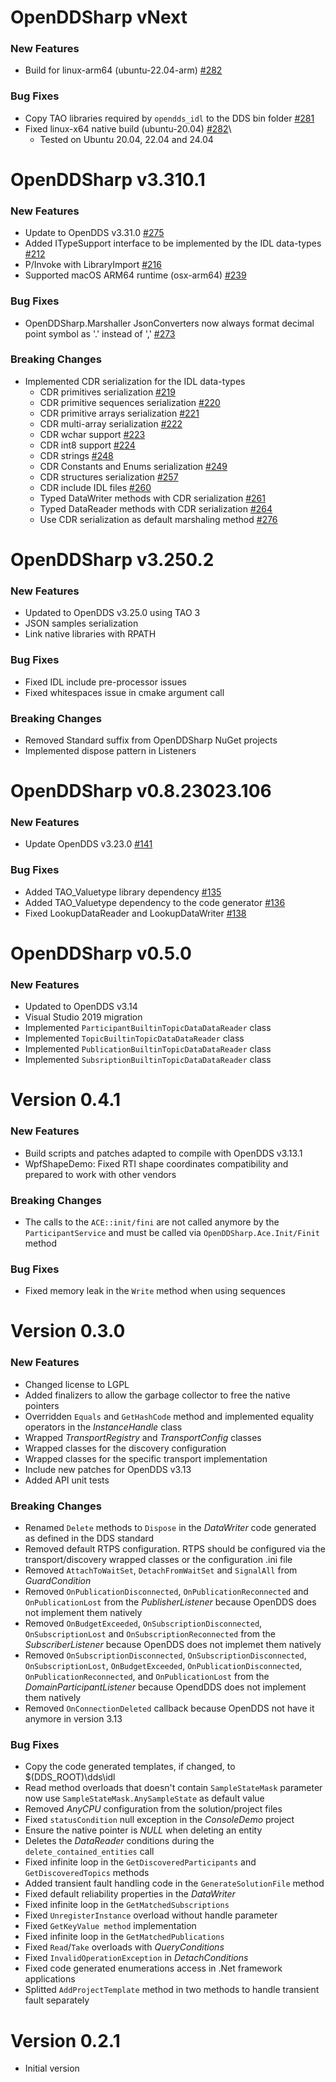 # OpenDDSharp vNext

### New Features

- Build for linux-arm64 (ubuntu-22.04-arm) [#282](https://github.com/jmmorato/openddsharp/pull/282)

### Bug Fixes

- Copy TAO libraries required by `opendds_idl` to the DDS bin folder [#281](https://github.com/jmmorato/openddsharp/pull/281)
- Fixed linux-x64 native build (ubuntu-20.04) [#282](https://github.com/jmmorato/openddsharp/pull/282)\
  - Tested on Ubuntu 20.04, 22.04 and 24.04

# OpenDDSharp v3.310.1

### New Features

- Update to OpenDDS v3.31.0 [#275](https://github.com/jmmorato/openddsharp/pull/275)
- Added ITypeSupport interface to be implemented by the IDL data-types [#212](https://github.com/jmmorato/openddsharp/pull/212)
- P/Invoke with LibraryImport [#216](https://github.com/jmmorato/openddsharp/pull/216)
- Supported macOS ARM64 runtime (osx-arm64) [#239](https://github.com/jmmorato/openddsharp/pull/239)

### Bug Fixes

- OpenDDSharp.Marshaller JsonConverters now always format decimal point symbol as '.' instead of ',' [#273](https://github.com/jmmorato/openddsharp/pull/273)

### Breaking Changes

- Implemented CDR serialization for the IDL data-types
  - CDR primitives serialization [#219](https://github.com/jmmorato/openddsharp/pull/219)
  - CDR primitive sequences serialization [#220](https://github.com/jmmorato/openddsharp/pull/220)
  - CDR primitive arrays serialization [#221](https://github.com/jmmorato/openddsharp/pull/221)
  - CDR multi-array serialization [#222](https://github.com/jmmorato/openddsharp/pull/222)
  - CDR wchar support [#223](https://github.com/jmmorato/openddsharp/pull/223)
  - CDR int8 support [#224](https://github.com/jmmorato/openddsharp/pull/224)
  - CDR strings [#248](https://github.com/jmmorato/openddsharp/pull/248)
  - CDR Constants and Enums serialization [#249](https://github.com/jmmorato/openddsharp/pull/249)
  - CDR structures serialization [#257](https://github.com/jmmorato/openddsharp/pull/257)
  - CDR include IDL files [#260](https://github.com/jmmorato/openddsharp/pull/257)
  - Typed DataWriter methods with CDR serialization [#261](https://github.com/jmmorato/openddsharp/pull/261)
  - Typed DataReader methods with CDR serialization [#264](https://github.com/jmmorato/openddsharp/pull/264)
  - Use CDR serialization as default marshaling method [#276](https://github.com/jmmorato/openddsharp/pull/276)

# OpenDDSharp v3.250.2

### New Features
- Updated to OpenDDS v3.25.0 using TAO 3
- JSON samples serialization
- Link native libraries with RPATH

### Bug Fixes
- Fixed IDL include pre-processor issues
- Fixed whitespaces issue in cmake argument call

### Breaking Changes
- Removed Standard suffix from OpenDDSharp NuGet projects
- Implemented dispose pattern in Listeners

# OpenDDSharp v0.8.23023.106

### New Features
- Update OpenDDS v3.23.0 [#141](https://github.com/jmmorato/openddsharp/pull/141)

### Bug Fixes
- Added TAO_Valuetype library dependency [#135](https://github.com/jmmorato/openddsharp/pull/135)
- Added TAO_Valuetype dependency to the code generator [#136](https://github.com/jmmorato/openddsharp/pull/136)
- Fixed LookupDataReader and LookupDataWriter [#138](https://github.com/jmmorato/openddsharp/pull/138)

# OpenDDSharp v0.5.0

### New Features
- Updated to OpenDDS v3.14
- Visual Studio 2019 migration
- Implemented `ParticipantBuiltinTopicDataDataReader` class
- Implemented `TopicBuiltinTopicDataDataReader` class
- Implemented `PublicationBuiltinTopicDataDataReader` class
- Implemented `SubsriptionBuiltinTopicDataDataReader` class

# Version 0.4.1

### New Features
- Build scripts and patches adapted to compile with OpenDDS v3.13.1
- WpfShapeDemo: Fixed RTI shape coordinates compatibility and prepared to work with other vendors

### Breaking Changes
- The calls to the `ACE::init/fini` are not called anymore by the `ParticipantService` and must be called via `OpenDDSharp.Ace.Init/Finit` method

### Bug Fixes
- Fixed memory leak in the `Write` method when using sequences

# Version 0.3.0

### New Features
- Changed license to LGPL
- Added finalizers to allow the garbage collector to free the native pointers
- Overridden `Equals` and `GetHashCode` method and implemented equality operators in the *InstanceHandle* class
- Wrapped *TransportRegistry* and *TransportConfig* classes
- Wrapped classes for the discovery configuration
- Wrapped classes for the specific transport implementation
- Include new patches for OpenDDS v3.13
- Added API unit tests

### Breaking Changes
- Renamed `Delete` methods to `Dispose` in the *DataWriter* code generated as defined in the DDS standard
- Removed default RTPS configuration. RTPS should be configured via the transport/discovery wrapped classes or the configuration .ini file
- Removed `AttachToWaitSet`, `DetachFromWaitSet` and `SignalAll` from *GuardCondition*
- Removed `OnPublicationDisconnected`, `OnPublicationReconnected` and `OnPublicationLost` from the *PublisherListener* because OpenDDS does not implement them natively
- Removed `OnBudgetExceeded`, `OnSubscriptionDisconnected`, `OnSubscriptionLost` and `OnSubscriptionReconnected` from the *SubscriberListener* because OpenDDS does not implemet them natively
- Removed `OnSubscriptionDisconnected`, `OnSubscriptionDisconnected`, `OnSubscriptionLost`, `OnBudgetExceeded`, `OnPublicationDisconnected`, `OnPublicationReconnected`, and `OnPublicationLost` from the *DomainParticipantListener* because OpendDDS does not implement them natively
- Removed `OnConnectionDeleted` callback because OpenDDS not have it anymore in version 3.13

### Bug Fixes
- Copy the code generated templates, if changed, to $(DDS_ROOT)\dds\idl
- Read method overloads that doesn't contain `SampleStateMask` parameter now use `SampleStateMask.AnySampleState` as default value
- Removed *AnyCPU* configuration from the solution/project files
- Fixed `statusCondition` null exception in the *ConsoleDemo* project
- Ensure the native pointer is *NULL* when deleting an entity
- Deletes the *DataReader* conditions during the `delete_contained_entities` call
- Fixed infinite loop in the `GetDiscoveredParticipants` and `GetDiscoveredTopics` methods
- Added transient fault handling code in the `GenerateSolutionFile` method
- Fixed default reliability properties in the *DataWriter*
- Fixed infinite loop in the `GetMatchedSubscriptions`
- Fixed `UnregisterInstance` overload without handle parameter
- Fixed `GetKeyValue method` implementation
- Fixed infinite loop in the `GetMatchedPublications`
- Fixed `Read`/`Take` overloads with *QueryConditions*
- Fixed `InvalidOperationException` in *DetachConditions*
- Fixed code generated enumerations access in .Net framework applications
- Splitted `AddProjectTemplate` method in two methods to handle transient fault separately
  
# Version 0.2.1

- Initial version
